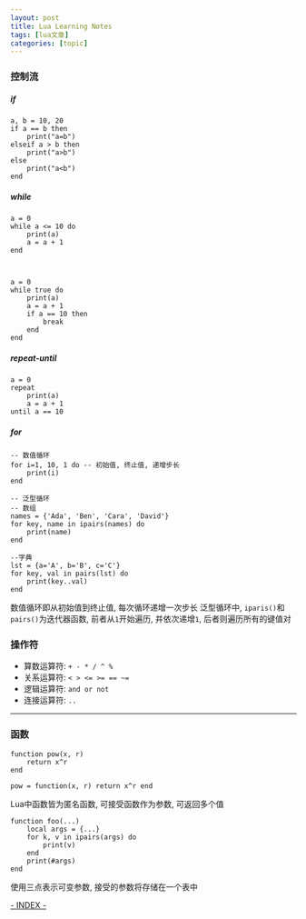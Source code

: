 ```yaml
---
layout: post
title: Lua Learning Notes 
tags: [lua文章]
categories: [topic]
---
```

### 控制流

##### if

    
    
    a, b = 10, 20
    if a == b then
        print("a=b")
    elseif a > b then
        print("a>b")
    else
        print("a<b")
    end
    

##### while

    
    
    a = 0
    while a <= 10 do
        print(a)
        a = a + 1
    end
    
    
    
    a = 0
    while true do
        print(a)
        a = a + 1
        if a == 10 then
            break
        end
    end
    

##### repeat-until

    
    
    a = 0
    repeat
        print(a)
        a = a + 1
    until a == 10
    

##### for

    
    
    -- 数值循环
    for i=1, 10, 1 do -- 初始值, 终止值, 递增步长
        print(i)
    end
    
    -- 泛型循环
    -- 数组
    names = {'Ada', 'Ben', 'Cara', 'David'}
    for key, name in ipairs(names) do
        print(name)
    end
    
    --字典
    lst = {a='A', b='B', c='C'}
    for key, val in pairs(lst) do
        print(key..val)
    end
    

数值循环即从初始值到终止值, 每次循环递增一次步长 泛型循环中, `iparis()`和`pairs()`为迭代器函数, 前者从`1`开始遍历,
并依次递增`1`, 后者则遍历所有的键值对

### 操作符

  * 算数运算符: `+ - * / ^ %`
  * 关系运算符: `< > <= >= == ~=`
  * 逻辑运算符: `and or not`
  * 连接运算符: `..`

* * *

### 函数

    
    
    function pow(x, r)
        return x^r
    end
    
    pow = function(x, r) return x^r end
    

Lua中函数皆为匿名函数, 可接受函数作为参数, 可返回多个值

    
    
    function foo(...)
        local args = {...}
        for k, v in ipairs(args) do
            print(v)
        end
        print(#args)
    end
    

使用三点表示可变参数, 接受的参数将存储在一个表中

[\- INDEX -](https://tunkshif.github.io/)